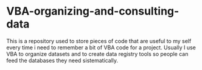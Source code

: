 # VBA-organizing-and-consulting-data

This is a repository used to store pieces of code that are useful to my self every time i need to remember a bit of VBA code for a project. 
Usually I use VBA to organize datasets and to create data registry tools so people can feed the databases they need sistematically.


